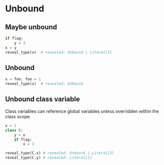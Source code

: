 # Unbound

## Maybe unbound

```py
if flag:
    y = 3
x = y
reveal_type(x)  # revealed: Unbound | Literal[3]
```

## Unbound

```py
x = foo; foo = 1
reveal_type(x)  # revealed: Unbound
```

## Unbound class variable

Class variables can reference global variables unless overridden within the class scope.

```py
x = 1
class C:
    y = x
    if flag:
        x = 2

reveal_type(C.x) # revealed: Unbound | Literal[2]
reveal_type(C.y) # revealed: Literal[1]
```
